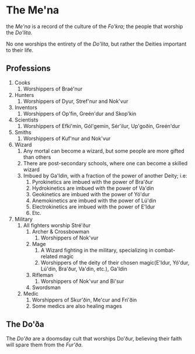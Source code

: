 # The Me'na
the _Me'na_ is a record of the culture of the _Fo'kra_; the people that worship the _Do'lita_.

No one worships the entirety of the _Do'lita_, but rather the Deities important to their life.
## Professions
1. Cooks  
   1. Worshippers of Braé'nur  
2. Hunters  
   1. Worshippers of Dyur, Stref'nur and Nok'vur  
3. Inventors  
   1. Worshippers of Op'fin, Greén'dur and Skop'kin  
4. Scientists  
   1. Worshippers of Efki'min, Gól'gemin, Sér'ilur, Up'goðin, Greén'dur  
5. Smiths  
   1. Worshippers of Kuf'nur and Nok'vur  
6. Wizard  
   1. Any mortal can become a wizard, but some people are more gifted than others  
   2. There are post-secondary schools, where one can become a skilled wizard  
   3. Imbued by Ga'ldin, with a fraction of the power of another Deity; i.e:  
      1. Pyrokinetics are imbued with the power of Bra'ður  
      2. Hydrokinetics are imbued with the power of Va'din  
      3. Geokinetics are imbued with the power of Yó'dur  
      4. Anemokinetics are imbued with the power of Lú'din  
      5. Electrokinetics are imbued with the power of E'ldur  
      6. Etc.  
7. Military  
   1. All fighters worship Stré'ður  
      1. Archer & Crossbowman  
         1. Worshippers of Nok'vur  
      2. Mage  
         1. A Wizard fighting in the military, specializing in combat-related magic  
         2. Worshippers of the deity of their chosen magic(E'ldur, Yó'dur, Lú'din, Bra'ður, Va'din, etc.), Ga'ldin  
      3. Rifleman  
         1. Worshippers of Nok'vur and Bi'sur  
      4. Swordsman  
   2. Medic  
      1. Worshippers of Skur'ðin, Me'cur and Fri'ðin  
      2. Some medics are also healing mages
## The Do'ða
The _Do'ða_ are a doomsday cult that worships Do'ður, believing their faith will spare them from the _Fur'ða_.
